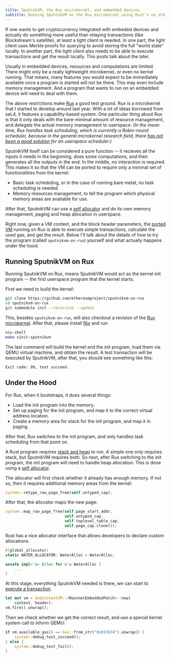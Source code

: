 ```yaml
---
title: SputnikVM, the Rux microkernel, and embedded devices
subtitle: Running SputnikVM on the Rux microkernel using Rust's no_std feature.
---
```


<section markdown="1">

If one wants to get cryptocurrency integrated with embeded devices and
actually do something more useful than relaying transactions (like
Blockstream's satellite), at least a light client is needed. In one
part, the light client uses Merkle proofs for querying to avoid
storing the full "world state" locally. In another part, the light
client also needs to be able to execute transactions and get the
result locally. This posts talk about the later.

Usually in embedded devices, resources and computations are
limited. There might only be a really lightweight microkernel, or even
no kernel running. That means, many features you would expect to be
immediately available once a program is started will not be
there. This may even include memory management. And a program that
wants to run on an embedded device will need to deal with them.

The above restrictions make
[Rux](https://source.that.world/source/rux/) a good test ground. Rux
is a microkernel that I started to develop around last year. With a
lot of ideas borrowed from seL4, it features a capability-based
system. One particular thing about Rux is that it only deals with the
bare-minimal amount of resource management, and delegate the actual
memory management to userspace. *(In the mean time, Rux handles task
scheduling, which is currently a Robin-round scheduler, because in the
general microkernel research field, there [has not been a good
solution](http://sigops.org/sosp/sosp13/papers/p133-elphinstone.pdf)
for an userspace scheduler.)*

SputnikVM itself can be considered a pure function -- it recieves all
the inputs it needs in the beginning, does some computations, and then
generates all the outputs in the end. In the middle, no interaction is
required. This makes it so that the VM can be ported to require only a
minimal set of functionalities from the kernel:

* Basic task scheduling, or in the case of running bare metal, no task
  scheduling is needed.
* Memory resources management, to tell the program which physical
  memory areas are available for use.
  
After that, SputnikVM can use a [self
allocator](https://source.that.world/source/rux/browse/master/selfalloc/)
and do its own memory management, paging and heap allocation in
userspace.

Right now, given a VM context, and the block header parameters, the
[ported VM](https://github.com/ethereumproject/sputnikvm-on-rux)
running on Rux is able to execute simple transactions, calculate the
used gas, and get the result. Below I'll talk about the details of how
to try the program (called `sputnikvm-on-rux`) yourself and what
actually happens under the hood.

</section>

<section markdown="1">

## Running SputnikVM on Rux

Running SputnikVM on Rux, means SputnikVM would act as the kernel init
program -- the first userspace program that the kernel starts.

First we need to build the kernel:

```bash
git clone https://github.com/ethereumproject/sputnikvm-on-rux
cd sputnikvm-on-rux
git submodule init --recursive --update
```

This, besides `sputnikvm-on-rux`, will also checkout a revision of the
[Rux microkernel](https://source.that.world/source/rux/). After that,
please install [Nix](https://nixos.org/nix) and run

```bash
nix-shell
make sinit-sputnikvm
```

The last command will build the kernel and the init program, load them
via QEMU virtual machine, and obtain the result. A test transaction
will be executed by SputnikVM, after that, you should see something
like this:

```
Exit code: 99, test succeed.
```

</section>

<section markdown="1">

## Under the Hood

For Rux, when it bootstraps, it does several things:

* Load the init program into the memory.
* Set up paging for the init program, and map it to the correct
  virtual address location.
* Create a memory area for stack for the init program, and map it in
  paging.
  
After that, Rux switches to the init program, and only handles task
scheduling from that point on.

A Rust program requires [stack and
heap](https://doc.rust-lang.org/book/first-edition/the-stack-and-the-heap.html)
to run. A simple one only requires stack, but SputnikVM requires
both. So next, after Rux switching to the init program, the init
program will need to handle heap allocation. This is done using a
[self
allocator](https://source.that.world/source/rux/browse/master/selfalloc/src/lib.rs).

The allocator will first check whether it already has enough
memory. If not so, then it requires additional memory areas from the
kernel:

```rust
system::retype_raw_page_free(self.untyped_cap);
```

After that, the allocator maps the new page:

```rust
system::map_raw_page_free(self.page_start_addr,
                          self.untyped_cap,
                          self.toplevel_table_cap,
                          self.page_cap.clone());
```

Rust has a nice allocator interface that allows developers to declare
custom allocations:

```rust
#[global_allocator]
static WATER_ALLOCATOR: WaterAlloc = WaterAlloc;

unsafe impl<'a> Alloc for &'a WaterAlloc {
    ...
}
```

At this stage, everything SputnikVM needed is there, we can start to
[execute a
transaction](https://github.com/ethereumproject/sputnikvm-on-rux/blob/master/sinits/examples/sputnikvm.rs).

```rust
let mut vm = SeqContextVM::<MainnetEmbeddedPatch>::new(
    context, header);
vm.fire().unwrap();
```

Then we check whether we get the correct result, and use a special
kernel system call to inform QEMU:

```rust
if vm.available_gas() == Gas::from_str("0x013874").unwrap() {
    system::debug_test_succeed();
} else {
    system::debug_test_fail();
}
```

</section>
